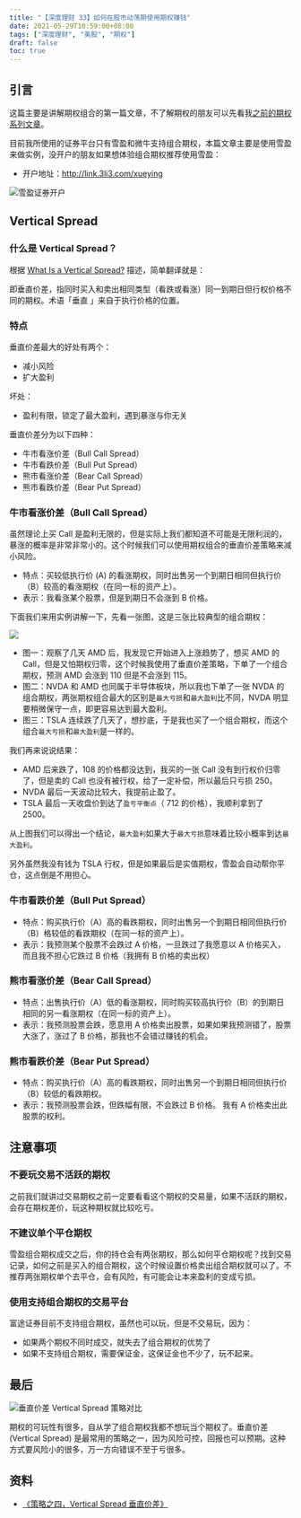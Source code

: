 ```yaml
---
title: "【深度理财 33】如何在股市动荡期使用期权赚钱"
date: 2021-05-29T10:59:00+08:00
tags: ["深度理财", "美股", "期权"]
draft: false
toc: true
---
```


## 引言

这篇主要是讲解期权组合的第一篇文章，不了解期权的朋友可以先看我[之前的期权系列文章](https://blog.forecho.com/tags/%E6%9C%9F%E6%9D%83.html)。

目前我所使用的证券平台只有雪盈和微牛支持组合期权，本篇文章主要是使用雪盈来做实例，没开户的朋友如果想体验组合期权推荐使用雪盈：

- 开户地址：<http://link.3li3.com/xueying>

![雪盈证券开户](https://blog-1251237404.cos.ap-guangzhou.myqcloud.com/snowballsecurities.png!s)

<!--more-->

## Vertical Spread

### 什么是 Vertical Spread？

根据 [What Is a Vertical Spread?](https://www.investopedia.com/terms/v/verticalspread.asp) 描述，简单翻译就是：

即垂直价差，指同时买入和卖出相同类型（看跌或看涨）同一到期日但行权价格不同的期权。术语「垂直 」来自于执行价格的位置。

### 特点

垂直价差最大的好处有两个：

- 减小风险
- 扩大盈利

坏处：

- 盈利有限，锁定了最大盈利，遇到暴涨与你无关

垂直价差分为以下四种：

- 牛市看涨价差（Bull Call Spread）
- 牛市看跌价差（Bull Put Spread）
- 熊市看涨价差（Bear Call Spread）
- 熊市看跌价差（Bear Put Spread）

### 牛市看涨价差（Bull Call Spread）

虽然理论上买 Call 是盈利无限的，但是实际上我们都知道不可能是无限利润的，暴涨的概率是非常非常小的。这个时候我们可以使用期权组合的垂直价差策略来减小风险。

- 特点：买较低执行价 (A) 的看涨期权，同时出售另一个到期日相同但执行价（B）较高的看涨期权（在同一标的资产上）。
- 表示：我看涨某个股票，但是到期日不会涨到 B 价格。

下面我们来用实例讲解一下，先看一张图，这是三张比较典型的组合期权：

![](https://blog-1251237404.cos.ap-guangzhou.myqcloud.com/202108295AEzBS.jpeg)

- 图一：观察了几天 AMD 后，我发现它开始进入上涨趋势了，想买 AMD 的 Call，但是又怕期权归零，这个时候我使用了垂直价差策略，下单了一个组合期权，预测 AMD 会涨到 110 但是不会涨到 115。
- 图二：NVDA 和 AMD 也同属于半导体板块，所以我也下单了一张 NVDA 的组合期权，两张期权组合最大的区别是`最大亏损`和`最大盈利`比不同，NVDA 明显要稍微保守一点，即更容易达到最大盈利。
- 图三：TSLA 连续跌了几天了，想抄底，于是我也买了一个组合期权，而这个组合`最大亏损`和`最大盈利`是一样的。

我们再来说说结果：

- AMD 后来跌了，108 的价格都没达到，我买的一张 Call 没有到行权价归零了，但是卖的 Call 也没有被行权，给了一定补偿，所以最后只亏损 250。
- NVDA 最后一天波动比较大，我提前止盈了。
- TSLA 最后一天收盘价到达了`盈亏平衡点`（ 712 的价格），我顺利拿到了 2500。

从上图我们可以得出一个结论，`最大盈利`如果大于`最大亏损`意味着比较小概率到达`最大盈利`。

另外虽然我没有钱为 TSLA 行权，但是如果最后是实值期权，雪盈会自动帮你平仓，这点倒是不用担心。

### 牛市看跌价差（Bull Put Spread）

- 特点：购买执行价（A）高的看跌期权，同时出售另一个到期日相同但执行价（B）格较低的看跌期权（在同一标的资产上）。
- 表示：我预测某个股票不会跌过 A 价格，一旦跌过了我愿意以 A 价格买入，而且我不担心它跌过 B 价格（我拥有 B 价格的卖出权）


### 熊市看涨价差（Bear Call Spread）

- 特点：出售执行价（A）低的看涨期权，同时购买较高执行价（B）的到期日相同的另一看涨期权（在同一标的资产上）。
- 表示：我预测股票会跌，愿意用 A 价格卖出股票，如果如果我预测错了，股票大涨了，涨过了 B 价格，那我也不会错过赚钱的机会。


### 熊市看跌价差（Bear Put Spread）

- 特点：购买执行价（A）高的看跌期权，同时出售另一个到期日相同但执行价（B）较低的看跌期权。
- 表示：我预测股票会跌，但跌幅有限，不会跌过 B 价格。 我有 A 价格卖出此股票的权利。

## 注意事项

### 不要玩交易不活跃的期权

之前我们就讲过交易期权之前一定要看看这个期权的交易量，如果不活跃的期权，会存在期权差价，玩这种期权就比较吃亏。

### 不建议单个平仓期权

雪盈组合期权成交之后，你的持仓会有两张期权，那么如何平仓期权呢？找到交易记录，如何之前是买入的组合期权，这个时候设置价格卖出组合期权就可以了。不推荐两张期权单个去平仓，会有风险，有可能会让本来盈利的变成亏损。

### 使用支持组合期权的交易平台

富途证券目前不支持组合期权，虽然也可以玩，但是不交易玩，因为：

- 如果两个期权不同时成交，就失去了组合期权的优势了
- 如果不支持组合期权，需要保证金，这保证金也不少了，玩不起来。


## 最后

![垂直价差 Vertical Spread 策略对比](https://blog-1251237404.cos.ap-guangzhou.myqcloud.com/20210829FHRJGv.jpg)

期权的可玩性有很多，自从学了组合期权我都不想玩当个期权了。垂直价差 (Vertical Spread) 是最常用的策略之一，因为风险可控，回报也可以预期。这种方式要风险小的很多，万一方向错误不至于亏很多。

## 资料

- [《策略之四，Vertical Spread 垂直价差》](https://www.usoptions.net/post/strategy4)